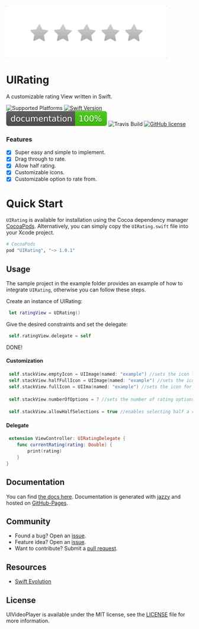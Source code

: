 ![](Preview.gif)

# UIRating
A customizable rating View written in Swift.

![Supported Platforms](https://img.shields.io/cocoapods/p/I?color=blue)
[![Swift Version](https://img.shields.io/badge/language-swift%205.0-brightgreen.svg)](https://developer.apple.com/swift)
[![Documentation](docs/badge.svg)](http://shadow-of-arman.github.io/UIRating/) 
![Travis Build](https://www.travis-ci.com/shadow-of-arman/UIRating.svg?token=weF1xTzfUenaV6bq2Q5P&branch=master)
[![GitHub license](https://img.shields.io/badge/license-MIT-important.svg)](https://github.com/shadow-of-arman/UIRating/blob/master/LICENSE)

### Features
- [x] Super easy and simple to implement.
- [x] Drag through to rate.
- [x] Allow half rating.
- [x] Customizable icons. 
- [x] Customizable option to rate from.

# Quick Start

`UIRating` is available for installation using the Cocoa dependency manager [CocoaPods](http://cocoapods.org/).  Alternatively, you can simply copy the `UIRating.swift` file into your Xcode project.

```ruby
# CocoaPods
pod "UIRating", "~> 1.0.1"
```
## Usage

The sample project in the example folder provides an example of how to integrate `UIRating`, otherwise you can follow these steps.

Create an instance of UIRating: 

``` Swift
 let ratingView = UIRating()
```
Give the desired constraints and set the delegate:

``` Swift
 self.ratingView.delegate = self
```
DONE! 

#### Customization


``` Swift
 self.stackView.emptyIcon = UIImage(named: "example") //sets the icon for empty rating.
 self.stackView.halfFullIcon = UIImage(named: "example") //sets the icon for half a rating.
 self.stackView.fullIcon = UIIma(named: "example") //sets the icon for a full rating.

 self.stackView.numberOfOptions = 7 //sets the number of rating options.
 
 self.stackView.allowHalfSelections = true //enables selecting half a rating.
```

#### Delegate

```Swift
 extension ViewController: UIRatingDelegate {
    func currentRating(rating: Double) {
        print(rating)
    }
}

```

## Documentation
You can find [the docs here](http://shadow-of-arman.github.io/UIRating/). Documentation is generated with [jazzy](https://github.com/realm/jazzy) and hosted on [GitHub-Pages](https://pages.github.com).

## Community

- Found a bug? Open an [issue](https://github.com/shadow-of-arman/UIRating/issues).
- Feature idea? Open an [issue](https://github.com/shadow-of-arman/UIRating/issues).
- Want to contribute? Submit a [pull request](https://github.com/shadow-of-arman/UIRating/pulls).

## Resources

* [Swift Evolution](https://github.com/apple/swift-evolution)

## License

UIVideoPlayer is available under the MIT license, see the [LICENSE](https://github.com/shadow-of-arman/UIRating/blob/master/LICENSE) file for more information.